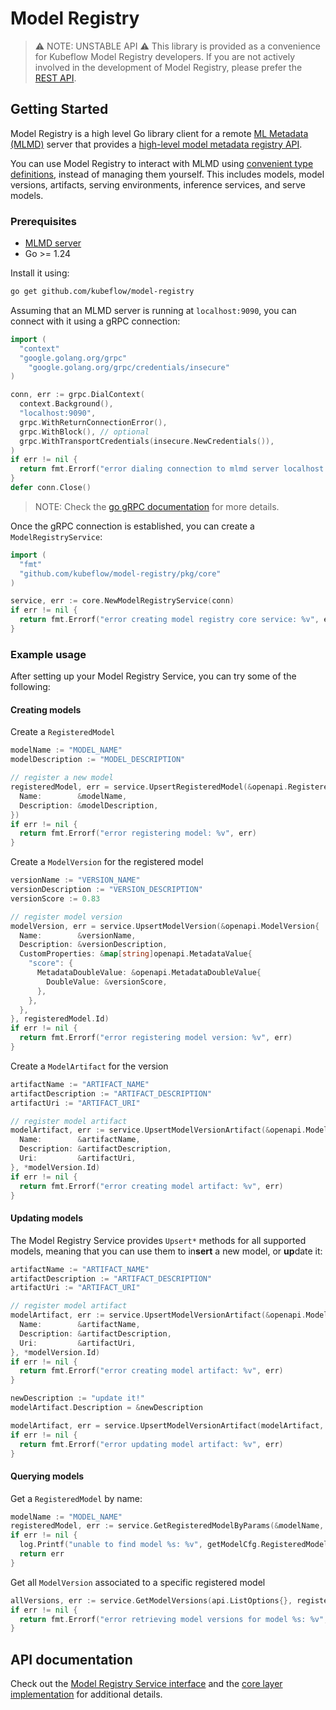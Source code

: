 # Model Registry

> ⚠️  NOTE: UNSTABLE API  ⚠️
> This library is provided as a convenience for Kubeflow Model Registry developers.
> If you are not actively involved in the development of Model Registry, please prefer the [REST API](https://editor.swagger.io/?url=https://raw.githubusercontent.com/kubeflow/model-registry/main/api/openapi/model-registry.yaml).

## Getting Started

Model Registry is a high level Go library client for a remote [ML Metadata (MLMD)](https://github.com/google/ml-metadata)
server that provides a [high-level model metadata registry API](../pkg/api/api.go).

You can use Model Registry to interact with MLMD using [convenient type definitions](../pkg/openapi/), instead of managing them yourself.
This includes models, model versions, artifacts, serving environments, inference services, and serve models.

### Prerequisites

* [MLMD server](https://github.com/google/ml-metadata/blob/f0fef74eae2bdf6650a79ba976b36bea0b777c2e/g3doc/get_started.md#use-mlmd-with-a-remote-grpc-server)
* Go >= 1.24

Install it using:

```bash
go get github.com/kubeflow/model-registry
```

Assuming that an MLMD server is running at `localhost:9090`, you can connect with it using a gRPC connection:

<!-- TODO: https://github.com/kubeflow/model-registry/issues/194: drop DialContext from this example -->

```go
import (
  "context"
  "google.golang.org/grpc"
	"google.golang.org/grpc/credentials/insecure"
)

conn, err := grpc.DialContext(
  context.Background(),
  "localhost:9090",
  grpc.WithReturnConnectionError(),
  grpc.WithBlock(), // optional
  grpc.WithTransportCredentials(insecure.NewCredentials()),
)
if err != nil {
  return fmt.Errorf("error dialing connection to mlmd server localhost:9090: %v", err)
}
defer conn.Close()
```

> NOTE: Check the [go gRPC documentation](https://pkg.go.dev/google.golang.org/grpc#DialContext) for more details.

Once the gRPC connection is established, you can create a `ModelRegistryService`:

```go
import (
  "fmt"
  "github.com/kubeflow/model-registry/pkg/core"
)

service, err := core.NewModelRegistryService(conn)
if err != nil {
  return fmt.Errorf("error creating model registry core service: %v", err)
}
```

### Example usage

After setting up your Model Registry Service, you can try some of the following:

#### Creating models

Create a `RegisteredModel`

```go
modelName := "MODEL_NAME"
modelDescription := "MODEL_DESCRIPTION"

// register a new model
registeredModel, err = service.UpsertRegisteredModel(&openapi.RegisteredModel{
  Name:        &modelName,
  Description: &modelDescription,
})
if err != nil {
  return fmt.Errorf("error registering model: %v", err)
}
```

Create a `ModelVersion` for the registered model

```go
versionName := "VERSION_NAME"
versionDescription := "VERSION_DESCRIPTION"
versionScore := 0.83

// register model version
modelVersion, err = service.UpsertModelVersion(&openapi.ModelVersion{
  Name:        &versionName,
  Description: &versionDescription,
  CustomProperties: &map[string]openapi.MetadataValue{
    "score": {
      MetadataDoubleValue: &openapi.MetadataDoubleValue{
        DoubleValue: &versionScore,
      },
    },
  },
}, registeredModel.Id)
if err != nil {
  return fmt.Errorf("error registering model version: %v", err)
}
```

Create a `ModelArtifact` for the version

```go
artifactName := "ARTIFACT_NAME"
artifactDescription := "ARTIFACT_DESCRIPTION"
artifactUri := "ARTIFACT_URI"

// register model artifact
modelArtifact, err := service.UpsertModelVersionArtifact(&openapi.ModelArtifact{
  Name:        &artifactName,
  Description: &artifactDescription,
  Uri:         &artifactUri,
}, *modelVersion.Id)
if err != nil {
  return fmt.Errorf("error creating model artifact: %v", err)
}
```

#### Updating models

The Model Registry Service provides `Upsert*` methods for all supported models, meaning that you can use them to
in**sert** a new model, or **up**date it:

```go
artifactName := "ARTIFACT_NAME"
artifactDescription := "ARTIFACT_DESCRIPTION"
artifactUri := "ARTIFACT_URI"

// register model artifact
modelArtifact, err := service.UpsertModelVersionArtifact(&openapi.ModelArtifact{
  Name:        &artifactName,
  Description: &artifactDescription,
  Uri:         &artifactUri,
}, *modelVersion.Id)
if err != nil {
  return fmt.Errorf("error creating model artifact: %v", err)
}

newDescription := "update it!"
modelArtifact.Description = &newDescription

modelArtifact, err = service.UpsertModelVersionArtifact(modelArtifact, *modelVersion.Id)
if err != nil {
  return fmt.Errorf("error updating model artifact: %v", err)
}
```


#### Querying models

Get a `RegisteredModel` by name:

```go
modelName := "MODEL_NAME"
registeredModel, err := service.GetRegisteredModelByParams(&modelName, nil)
if err != nil {
  log.Printf("unable to find model %s: %v", getModelCfg.RegisteredModelName, err)
  return err
}
```

Get all `ModelVersion` associated to a specific registered model

```go
allVersions, err := service.GetModelVersions(api.ListOptions{}, registeredModel.Id)
if err != nil {
  return fmt.Errorf("error retrieving model versions for model %s: %v", *registeredModel.Id, err)
}
```

## API documentation

Check out the [Model Registry Service interface](../pkg/api/api.go) and the [core layer implementation](../pkg/core/) for additional details.
